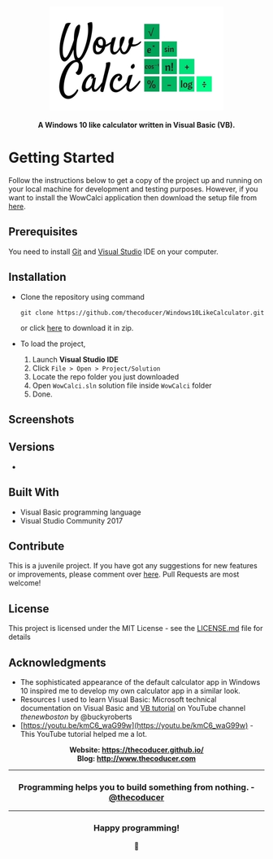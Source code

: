 <p align="center">
  <img src="https://github.com/thecoducer/Windows10LikeCalculator/raw/master/assets/wowcalci_logo.jpg"><br><br>
   <b>A Windows 10 like calculator written in Visual Basic (VB).</b>
</p>

# Getting Started

Follow the instructions below to get a copy of the project up and running on your local machine for development and testing purposes. However, if you want to install the WowCalci application then download the setup file from [here](#versions).

## Prerequisites

You need to install [Git](https://git-scm.com/book/en/v2/Getting-Started-Installing-Git) and [Visual Studio](https://www.visualstudio.com/downloads/) IDE on your computer.

## Installation

- Clone the repository using command
  ```
  git clone https://github.com/thecoducer/Windows10LikeCalculator.git
  ```
  or click [here](https://github.com/thecoducer/Windows10LikeCalculator/archive/master.zip) to download it in zip.
  
- To load the project,

    1. Launch **Visual Studio IDE**
    2. Click `File > Open > Project/Solution`
    3. Locate the repo folder you just downloaded
    4. Open `WowCalci.sln` solution file inside `WowCalci` folder
    5. Done.
    
## Screenshots

<!-- <p align="center">
  <img src="https://github.com/thecoducer/Windows10LikeCalculator/raw/master/assets/wowcalci_logo.jpg"><br><br>
   <b>A Windows 10 like calculator written in Visual Basic (VB).</b>
</p> -->

## Versions

- 

## Built With

* Visual Basic programming language
* Visual Studio Community 2017

## Contribute

This is a juvenile project. If you have got any suggestions for new features or improvements, please comment over [here](https://github.com/thecoducer/Windows10LikeCalculator/issues/1). Pull Requests are most welcome!

## License

This project is licensed under the MIT License - see the [LICENSE.md](https://github.com/thecoducer/Windows10LikeCalculator/blob/master/LICENSE.md) file for details

## Acknowledgments

- The sophisticated appearance of the default calculator app in Windows 10 inspired me to develop my own calculator app in a similar look.
- Resources I used to learn Visual Basic: Microsoft technical documentation on Visual Basic and [VB tutorial](https://www.youtube.com/playlist?list=PLBF30CDACAF8C4C93) on YouTube channel *thenewboston* by @buckyroberts
- [https://youtu.be/kmC6_waG99w](https://youtu.be/kmC6_waG99w) - This YouTube tutorial helped me a lot.<br>

<p align="center">
  <b>Website: <a href="https://thecoducer.github.io/" target="_blank">https://thecoducer.github.io/</a><br>
  Blog: <a href="http://www.thecoducer.com" target="_blank">http://www.thecoducer.com</a></b>
</p>
<hr>
<h3 align="center">Programming helps you to build something from nothing. - <a href="http://www.thecoducer.com/2017/09/how-to-start-learning-programming.html" target="_blank">@thecoducer</a></h3>
<hr>
<h3 align="center">Happy programming!</h3>
<p align="center">
💚
</p>
